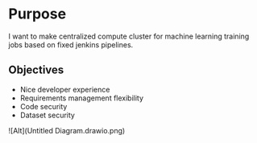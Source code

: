 # Purpose

I want to make centralized compute cluster for machine learning training jobs based on fixed jenkins pipelines.

## Objectives
- Nice developer experience
- Requirements management flexibility
- Code security
- Dataset security

![Alt](Untitled Diagram.drawio.png)
